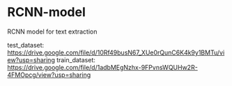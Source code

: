 # RCNN-model
RCNN model for text extraction

test_dataset:  https://drive.google.com/file/d/10Rf49busN67_XUe0rQunC6K4k9y1BMTu/view?usp=sharing
train_dataset: https://drive.google.com/file/d/1adbMEgNzhx-9FPvnsWQUHw2R-4FMOpcg/view?usp=sharing

